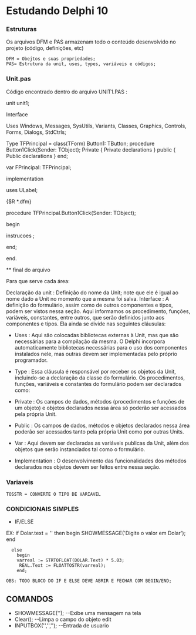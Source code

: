 # Estudando Delphi 10


### Estruturas

Os arquivos DFM e PAS armazenam todo o conteúdo desenvolvido no projeto (código, definições, etc)

    DFM = Obejtos e suas propriedades;
    PAS= Estrutura da unit, uses, types, variáveis e códigos;


### Unit.pas
Código encontrado dentro do arquivo UNIT1.PAS :

unit unit1;

Interface

Uses Windows, Messages, SysUtils, Variants, Classes, Graphics, Controls, Forms, Dialogs, StdCtrls;

Type TFPrincipal = class(TForm) Button1: TButton; procedure Button1Click(Sender: TObject); Private { Private declarations } public { Public declarations } end;

var FPrincipal: TFPrincipal;

implementation

uses ULabel;

{$R *.dfm}

procedure TFPrincipal.Button1Click(Sender: TObject);

begin

instrucoes ;

end;

end.

** final do arquivo

Para que serve cada área:

Declaração da unit : Definição do nome da Unit; note que ele é igual ao nome dado a Unit no momento que a mesma foi salva.
Interface : A definição do formulário, assim como de outros componentes e tipos, podem ser vistos nessa seção. Aqui informamos os procedimento, funções, variáveis, constantes, entre outros, que serão definidos junto aos componentes e tipos. Ela ainda se divide nas seguintes cláusulas:

 * Uses : Aqui são colocadas bibliotecas externas à Unit, mas que são necessárias para a compilação da mesma. O Delphi incorpora automaticamente bibliotecas necessárias para o uso dos componentes instalados nele, mas outras devem ser implementadas pelo próprio programador.

 * Type : Essa cláusula é responsável por receber os objetos da Unit, incluindo-se a declaração da classe do formulário. Os procedimentos, funções, variáveis e constantes do formulário podem ser declarados como:

 * Private : Os campos de dados, métodos (procedimentos e funções de um objeto) e objetos declarados nessa área só poderão ser acessados pela própria Unit.

 * Public : Os campos de dados, métodos e objetos declarados nessa área poderão ser acessados tanto pela própria Unit como por outras Units.

 * Var : Aqui devem ser declaradas as variáveis publicas da Unit, além dos objetos que serão instanciados tal como o formulário.

 * Implementation : O desenvolvimento das funcionalidades dos métodos declarados nos objetos devem ser feitos entre nessa seção.



### Variaveis

    TOSSTR = CONVERTE O TIPO DE VARIAVEL




 ### CONDICIONAIS SIMPLES
   * IF/ELSE

EX: 
    if Dolar.text = '' then
        begin
              SHOWMESSAGE('Digite o valor em Dolar');
        end

      else
        begin
        varreal := STRTOFLOAT(DOLAR.Text) * 5.03;
         REAL.Text := FLOATTOSTR(varreal);
        end;

    OBS: TODO BLOCO DO IF E ELSE DEVE ABRIR E FECHAR COM BEGIN/END;
       
       

## COMANDOS

  * SHOWMESSAGE(''); --Exibe uma mensagem na tela  
  * Clear(); --Limpa o campo do objeto edit
  * INPUTBOX('','',''); --Entrada de usuario
